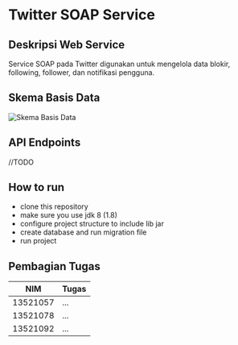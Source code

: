 # Twitter SOAP Service

## Deskripsi Web Service

Service SOAP pada Twitter digunakan untuk mengelola data blokir, following, follower, dan notifikasi pengguna.

## Skema Basis Data

![Skema Basis Data]()

## API Endpoints
//TODO

## How to run

- clone this repository
- make sure you use jdk 8 (1.8)
- configure project structure to include lib jar
- create database and run migration file
- run project

## Pembagian Tugas

| NIM | Tugas |
| --- | --- |
| 13521057 | ... |
| 13521078 | ... |
| 13521092 | ... |
